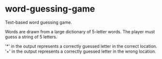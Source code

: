 # word-guessing-game
Text-based word guessing game.

Words are drawn from a large dictionary of 5-letter words. The player must guess a string of 5 letters.

'*' in the output represents a correctly guessed letter in the correct location.
'+' in the output represents a correctly guessed letter in the wrong location.
